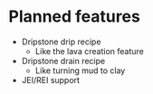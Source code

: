 # Planned features

- Dripstone drip recipe
  - Like the lava creation feature
- Dripstone drain recipe
  - Like turning mud to clay
- JEI/REI support